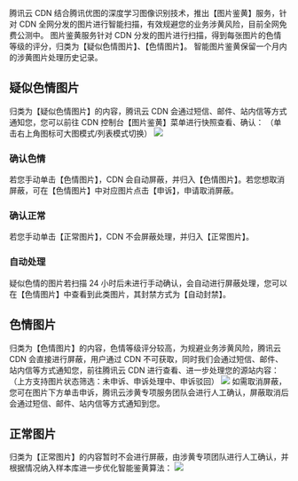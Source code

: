腾讯云 CDN 结合腾讯优图的深度学习图像识别技术，推出【图片鉴黄】服务，针对 CDN 全网分发的图片进行智能扫描，有效规避您的业务涉黄风险，目前全网免费公测中。
图片鉴黄服务针对 CDN 分发的图片进行扫描，得到每张图片的色情等级的评分，归类为【疑似色情图片】、【色情图片】。
智能图片鉴黄保留一个月内的涉黄图片处理历史记录。
## 疑似色情图片
归类为【疑似色情图片】的内容，腾讯云 CDN 会通过短信、邮件、站内信等方式通知您，您可以前往 CDN 控制台【图片鉴黄】菜单进行快照查看、确认：
（单击右上角图标可大图模式/列表模式切换）
![](https://mc.qcloudimg.com/static/img/5f286c5eb809c71cf5f1797a1cd9426e/yellow-01.png)

### 确认色情
若您手动单击【色情图片】，CDN 会自动屏蔽，并归入【色情图片】。若您想取消屏蔽，可在【色情图片】中对应图片点击【申诉】，申请取消屏蔽。

### 确认正常
若您手动单击【正常图片】，CDN 不会屏蔽处理，并归入【正常图片】。

### 自动处理
疑似色情的图片若扫描 24 小时后未进行手动确认，会自动进行屏蔽处理，您可以在【色情图片】中查看到此类图片，其封禁方式为【自动封禁】。

## 色情图片
归类为【色情图片】的内容，色情等级评分较高，为规避业务涉黄风险，腾讯云 CDN 会直接进行屏蔽，用户通过 CDN 不可获取，同时我们会通过短信、邮件、站内信等方式通知您，前往腾讯云 CDN 进行查看、进一步处理您的源站内容：
（上方支持图片状态筛选：未申诉、申诉处理中、申诉驳回）
![](https://mc.qcloudimg.com/static/img/5c86ae1713b239e8d3c27043f9213ba9/yellow-02.png)
如需取消屏蔽，您可在图片下方单击申诉，腾讯云涉黄专项服务团队会进行人工确认，屏蔽取消后会通过短信、邮件、站内信等方式通知到您。

## 正常图片
归类为【正常图片】的内容暂时不会进行屏蔽，由涉黄专项团队进行人工确认，并根据情况纳入样本库进一步优化智能鉴黄算法：
![](https://mc.qcloudimg.com/static/img/30f90e93473edf1e78c0c9dc6828c85f/yellow-03.png)
